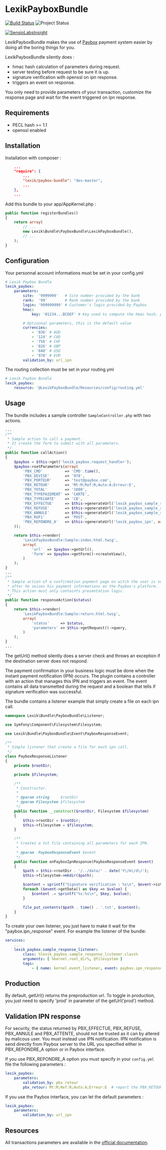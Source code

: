 LexikPayboxBundle
=================

[![Build Status](https://secure.travis-ci.org/lexik/LexikPayboxBundle.png)](http://travis-ci.org/lexik/LexikPayboxBundle)
![Project Status](http://stillmaintained.com/lexik/LexikPayboxBundle.png)

[![SensioLabsInsight](https://insight.sensiolabs.com/projects/378718a0-ea77-4592-89eb-9bf47214efc9/big.png)](https://insight.sensiolabs.com/projects/378718a0-ea77-4592-89eb-9bf47214efc9)

LexikPayboxBundle makes the use of [Paybox](http://www.paybox.com) payment system easier by doing all the boring things for you.

LexikPayboxBundle silently does :
 * hmac hash calculation of parameters during request.
 * server testing before request to be sure it is up.
 * signature verification with openssl on ipn response.
 * triggers an event on response.

You only need to provide parameters of your transaction, customize the response page
and wait for the event triggered on ipn response.

Requirements
------------

 * PECL hash >= 1.1
 * openssl enabled

Installation
------------

Installation with composer :

```json
    ...
    "require": {
        ...
        "lexik/paybox-bundle": "dev-master",
        ...
    },
    ...
```

Add this bundle to your app/AppKernel.php :

``` php
public function registerBundles()
{
    return array(
        // ...
        new Lexik\Bundle\PayboxBundle\LexikPayboxBundle(),
        // ...
    );
}
```

Configuration
-------------

Your personnal account informations must be set in your config.yml

```yml
# Lexik Paybox Bundle
lexik_paybox:
    parameters:
        site:  '9999999'   # Site number provided by the bank
        rank:  '99'        # Rank number provided by the bank
        login: '999999999' # Customer's login provided by Paybox
        hmac:
            key: '01234...BCDEF' # Key used to compute the hmac hash, provided by Paybox

        # Optionnal parameters, this is the default value
        currencies:
            - '036' # AUD
            - '124' # CAD
            - '756' # CHF
            - '826' # GBP
            - '840' # USD
            - '978' # EUR
        validation_by: url_ipn
```

The routing collection must be set in your routing.yml

```yml
# Lexik Paybox Bundle
lexik_paybox:
    resource: '@LexikPayboxBundle/Resources/config/routing.yml'
```

Usage
-----

The bundle includes a sample controller `SampleController.php` with two actions.

```php
...
/**
 * Sample action to call a payment.
 * It create the form to submit with all parameters.
 */
public function callAction()
{
    $paybox = $this->get('lexik_paybox.request_handler');
    $paybox->setParameters(array(
        'PBX_CMD'          => 'CMD'.time(),
        'PBX_DEVISE'       => '978',
        'PBX_PORTEUR'      => 'test@paybox.com',
        'PBX_RETOUR'       => 'Mt:M;Ref:R;Auto:A;Erreur:E',
        'PBX_TOTAL'        => '1000',
        'PBX_TYPEPAIEMENT' => 'CARTE',
        'PBX_TYPECARTE'    => 'CB',
        'PBX_EFFECTUE'     => $this->generateUrl('lexik_paybox_sample_return', array('status' => 'success'), true),
        'PBX_REFUSE'       => $this->generateUrl('lexik_paybox_sample_return', array('status' => 'denied'), true),
        'PBX_ANNULE'       => $this->generateUrl('lexik_paybox_sample_return', array('status' => 'canceled'), true),
        'PBX_RUF1'         => 'POST',
        'PBX_REPONDRE_A'   => $this->generateUrl('lexik_paybox_ipn', array('time' => time()), true),
    ));

    return $this->render(
        'LexikPayboxBundle:Sample:index.html.twig',
        array(
            'url'  => $paybox->getUrl(),
            'form' => $paybox->getForm()->createView(),
        )
    );
}
...
/**
 * Sample action of a confirmation payment page on witch the user is sent
 * after he seizes his payment informations on the Paybox's platform.
 * This action must only containts presentation logic.
 */
public function responseAction($status)
{
    return $this->render(
        'LexikPayboxBundle:Sample:return.html.twig',
        array(
            'status'     => $status,
            'parameters' => $this->getRequest()->query,
        )
    );
}
...
```

The getUrl() method silently does a server check and throws an exception if the destination server does not respond.

The payment confirmation in your business logic must be done when the instant payment notification (IPN) occurs.
The plugin contains a controller with an action that manages this IPN and triggers an event.
The event contains all data transmetted during the request and a boolean that tells if signature verification was successful.

The bundle contains a listener example that simply create a file on each ipn call.

```php
namespace Lexik\Bundle\PayboxBundle\Listener;

use Symfony\Component\Filesystem\Filesystem;

use Lexik\Bundle\PayboxBundle\Event\PayboxResponseEvent;

/**
 * Simple listener that create a file for each ipn call.
 */
class PayboxResponseListener
{
    private $rootDir;

    private $filesystem;

    /**
     * Constructor.
     *
     * @param string     $rootDir
     * @param Filesystem $filesystem
     */
    public function __construct($rootDir, Filesystem $filesystem)
    {
        $this->rootDir = $rootDir;
        $this->filesystem = $filesystem;
    }

    /**
     * Creates a txt file containing all parameters for each IPN.
     *
     * @param  PayboxResponseEvent $event
     */
    public function onPayboxIpnResponse(PayboxResponseEvent $event)
    {
        $path = $this->rootDir . '/../data/' . date('Y\/m\/d\/');
        $this->filesystem->mkdir($path);

        $content = sprintf("Signature verification : %s\n", $event->isVerified() ? 'OK' : 'KO');
        foreach ($event->getData() as $key => $value) {
            $content .= sprintf("%s:%s\n", $key, $value);
        }

        file_put_contents($path . time() . '.txt', $content);
    }
}
```

To create your own listener, you just have to make it wait for the "paybox.ipn_response" event.
For example the listener of the bundle:

```yml
services:
    ...
    lexik_paybox.sample_response_listener:
        class: %lexik_paybox.sample_response_listener.class%
        arguments: [ %kernel.root_dir%, @filesystem ]
        tags:
            - { name: kernel.event_listener, event: paybox.ipn_response, method: onPayboxIpnResponse }
```

Production
----------

By default, getUrl() returns the preproduction url.
To toggle in production, you just need to specify 'prod' in parameter of the getUrl('prod') method.

Validation IPN response
-----------------------

For security, the status returned by PBX_EFFECTUE, PBX_REFUSE, PBX_ANNULE and PBX_ATTENTE, should
not be trusted as it can by altered by malicous user. You must instead use IPN notification.
IPN notification is send directly from Paybox server to the URL you specified either in PBX_REPONDRE_A
option or in Paybox interface.

If you use PBX_REPONDRE_A option you must specify in your `config.yml` file the following parameters :

```yml
lexik_paybox:
    parameters:
        validation_by: pbx_retour
        pbx_retour: Mt:M;Ref:R;Auto:A;Erreur:E  # report the PBX_RETOUR option you defined in your code
```

If you use the Paybox interface, you can let the default parameters :

```yml
lexik_paybox:
    parameters:
        validation_by: url_ipn
```

Resources
---------

All transactions parameters are available in the [official documentation](http://www1.paybox.com/telechargement_focus.aspx?cat=3).
